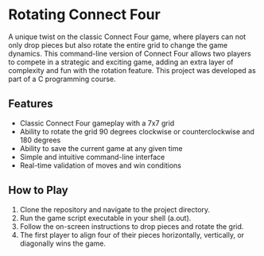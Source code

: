 # Rotating Connect Four

A unique twist on the classic Connect Four game, where players can not only drop pieces but also rotate the entire grid to change the game dynamics. This command-line version of Connect Four allows two players to compete in a strategic and exciting game, adding an extra layer of complexity and fun with the rotation feature. This project was developed as part of a C programming course.

## Features
- Classic Connect Four gameplay with a 7x7 grid
- Ability to rotate the grid 90 degrees clockwise or counterclockwise and 180 degrees
- Ability to save the current game at any given time
- Simple and intuitive command-line interface
- Real-time validation of moves and win conditions

## How to Play
1. Clone the repository and navigate to the project directory.
2. Run the game script executable in your shell (a.out).
3. Follow the on-screen instructions to drop pieces and rotate the grid.
4. The first player to align four of their pieces horizontally, vertically, or diagonally wins the game.

